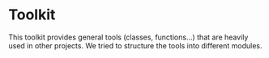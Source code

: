# Toolkit
This toolkit provides general tools (classes, functions...) that are heavily used in
other projects. We tried to structure the tools into different modules.
